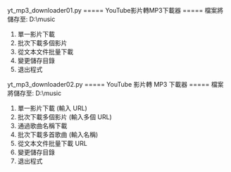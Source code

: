 yt_mp3_downloader01.py
===== YouTube影片轉MP3下載器 =====
檔案將儲存至: D:\music
1. 單一影片下載
2. 批次下載多個影片
3. 從文本文件批量下載
4. 變更儲存目錄
0. 退出程式

yt_mp3_downloader02.py
===== YouTube 影片轉 MP3 下載器 =====
檔案將儲存至: D:\music
1. 單一影片下載 (輸入 URL)
2. 批次下載多個影片 (輸入多個 URL)
3. 通過歌曲名稱下載
4. 批次下載多首歌曲 (輸入名稱)
5. 從文本文件批量下載 URL
6. 變更儲存目錄
0. 退出程式
